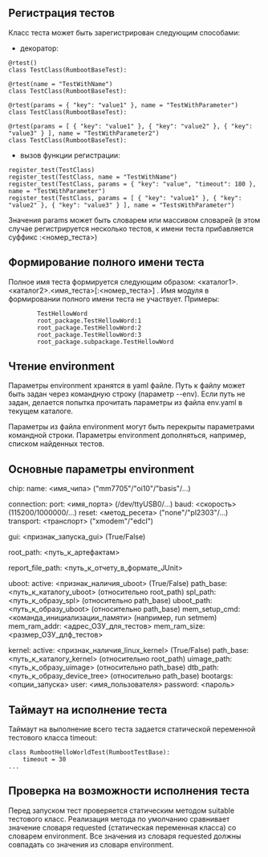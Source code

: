 Регистрация тестов
------------------

Класс теста может быть зарегистрирован следующим способами:
- декоратор:
```
@rtest()
class TestClass(RumbootBaseTest):

@rtest(name = "TestWithName")
class TestClass(RumbootBaseTest):

@rtest(params = { "key": "value1" }, name = "TestWithParameter")
class TestClass(RumbootBaseTest):

@rtest(params = [ { "key": "value1" }, { "key": "value2" }, { "key": "value3" } ], name = "TestWithParameter2")
class TestClass(RumbootBaseTest):
```
- вызов функции регистрации:
```
register_test(TestClass)
register_test(TestClass, name = "TestWithName")
register_test(TestClass, params = { "key": "value", "timeout": 180 }, name = "TestWithParameter")
register_test(TestClass, params = [ { "key": "value1" }, { "key": "value2" }, { "key": "value3" } ], name = "TestsWithParameter")
```
Значения params может быть словарем или массивом словарей (в этом случае регистрируется несколько тестов, к имени теста прибавляется суффикс :<номер_теста>)


Формирование полного имени теста
--------------------------------

Полное имя теста формируется следующим образом: <каталог1>.<каталог2>.<имя_теста>[:<номер_теста>] . Имя модуля в формировании полного имени теста не участвует.
Примеры:
```
        TestHellowWord
        root_package.TestHellowWord:1
        root_package.TestHellowWord:2
        root_package.TestHellowWord:3
        root_package.subpackage.TestHellowWord
```


Чтение environment
------------------

Параметры environment хранятся в yaml файле. Путь к файлу может быть задан через командную строку (параметр --env).
Если путь не задан, делается попытка прочитать параметры из файла env.yaml в текущем каталоге.

Параметры из файла environment могут быть перекрыты параметрами командной строки. Параметры environment дополняться, например, списком найденных тестов.


Основные параметры environment
------------------------------

chip:
        name: <имя_чипа> ("mm7705"/"oi10"/"basis"/...)

connection:
        port: <имя_порта> (/dev/ttyUSB0/...)
        baud: <скорость> (115200/1000000/...)
        reset: <метод_ресета> ("none"/"pl2303"/...)
        transport: <транспорт> ("xmodem"/"edcl")

gui: <признак_запуска_gui> (True/False)

root_path: <путь_к_артефактам>

report_file_path: <путь_к_отчету_в_формате_JUnit>

uboot:
        active: <признак_наличия_uboot> (True/False)
        path_base: <путь_к_каталогу_uboot> (относительно root_path)
        spl_path: <путь_к_образу_spl> (относительно path_base)
        uboot_path: <путь_к_образу_uboot> (относительно path_base)
        mem_setup_cmd: <команда_инициализации_памяти> (например, run setmem)
        mem_ram_addr: <адрес_ОЗУ_для_тестов>
        mem_ram_size: <размер_ОЗУ_длф_тестов>

kernel:
        active: <признак_наличия_linux_kernel> (True/False)
        path_base: <путь_к_каталогу_kernel> (относительно root_path)
        uimage_path: <путь_к_образу_uimage> (относительно path_base)
        dtb_path: <путь_к_образу_device_tree> (относительно path_base)
        bootargs: <опции_запуска>
        user: <имя_пользователя>
        password: <пароль>


Таймаут на исполнение теста
---------------------------

Таймаут на выполнение всего теста задается статической переменной тестового класса timeout:
```
class RumbootHelloWorldTest(RumbootTestBase):
    timeout = 30
...
```


Проверка на возможности исполнения теста
----------------------------------------

Перед запуском тест проверяется статическим методом suitable тестового класс. Реализация метода
по умолчанию сравнивает значение словаря requested (статическая переменная класса) со словарем environment.
Все значения из словаря requested должны совпадать со значения из словаря environment.

